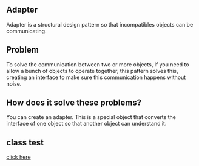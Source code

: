 ## Adapter
Adapter is a structural design pattern so that incompatibles objects can be communicating.

## Problem
To solve the communication between two or more objects, if you need to allow a bunch of objects
to operate together, this pattern solves this, creating an interface to make sure this communication 
happens without noise.

## How does it solve these problems?
You can create an adapter. This is a special object that converts the interface of one object so that another object can understand it.

## class test
[click here](../../../../../../../src/test/java/com/andeerlb/gof/adapter/AdapterTest.java)